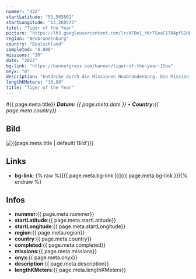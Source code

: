 ```yaml
---
nummer: "422"
startLatitude: "53,565661"
startLongitude: "13,260573"
titel: "Tiger of the Year"
picture: "https://lh3.googleusercontent.com/lr/AFBm1_YKrTSeaC17B4pfS2HR-oMhNuj6yXXGqnHwcaHLAAN3o_y1DZc48cDN-oXCQrq8Mx_9ngu7mzpyI9-c1tiYCMZJZ5RPO2tOVoeyQP9-6pB_Tsy3NkJbqyoG6OucDcsD_8yWrLeWHurPDnNPI4Y1wNK-sv_SkJNrHmMwKfLpazbRnAK2Za4t-sVmDmOYcj-LEddrtXXkbnJPmjF_0d8YfpLWuWHA5XYHokFLSS_JX6BsjmhWVNfE0THgFzJzKEOUgbm4uiG1Ag3-hjPcsViwzadjPxBocPvYsTwpwKB2vo0jUUWq5EYGHnYNY4_Q8y6gwmbFpSP-rul38nbEeSS9l-ZEMpogV2Qvq67E9_Cc6oEbpfnWP--NDS3oY2qOBtvXQJU9JYik-Qx1c_a6m5vbafR9CK724-Q62PEFDorsi50hOhjN7TXJqz-_-O41xpWg-BCr7ZUtEMO-lWTZLd4oUzfXrCSt03EH095-9t_e9hZMUZ1DnDaQzE_kSBIQGR_vsFkC08GFyy_iGAYx6qzNGkvlBggtcDkJV9f3Dtkt8jCc2o4UAKwTewldBfCKE7ubRjgWbO0x6xhR1GaKnTtQj-ZtwA8VPIMHoJOdVZMEl8F0kqBogvvtqYAT6dwxiLb_8yJ6qgqsqtaSxB-W0RXqhjEn-oStfFKy9LTJG8E9XYzROrtKMX6McWnwDm4AfmF45jemp74zB1zCgujEHZPl4UvmG6cfxMhxTK1Vr6GE4L2nXsQhyaqIZJbo0blCL1uGv3fa06ccI0E8SgYl6G2S3CJoVYTfl9QkpNdRNSjFbdqkC05JUX3aPii758cB33cvONerTCXjn9P1ASYkDNiIdJgFL0OziYcJNoChIqSHmexN6jhOoStpCfn6HFjq4yXPBxpHhkIM"
region: "Neubrandenburg"
country: "Deutschland"
completed: "8.808"
missions: "30"
date: "2022"
bg-link: "https://bannergress.com/banner/tiger-of-the-year-15ba"
onyx: "0"
description: "Entdecke durch die Missionen Neubrandenburg. Die Mission beginnt  und endet im Vogelviertel."
lengthKMeters: "16,08"
title: "Tiger of the Year"
---
```


#{{ page.meta.title}}
_**Datum:** {{ page.meta.date }} • **Country:**{{ page.meta.country}}_

## Bild
![{{page.meta.title | default('Bild')}}]({{page.meta.picture}})

## Links
- **bg-link**: {% raw %}[{{ page.meta.bg-link }}]({{ page.meta.bg-link }}){% endraw %}

## Infos
- **nummer**:{{ page.meta.nummer}}
- **startLatitude**:{{ page.meta.startLatitude}}
- **startLongitude**:{{ page.meta.startLongitude}}
- **region**:{{ page.meta.region}}
- **country**:{{ page.meta.country}}
- **completed**:{{ page.meta.completed}}
- **missions**:{{ page.meta.missions}}
- **onyx**:{{ page.meta.onyx}}
- **description**:{{ page.meta.description}}
- **lengthKMeters**:{{ page.meta.lengthKMeters}}


